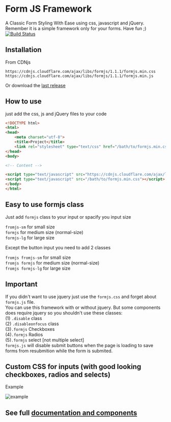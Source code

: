 # Form JS Framework
A Classic Form Styling With Ease using css, javascript and jQuery. Remember it is a simple framework only for your forms. Have fun ;)  
[![Build Status](https://ci.cdnjs.com/api/badges/cdnjs/cdnjs/status.svg)](https://ci.cdnjs.com/cdnjs/cdnjs)

## Installation

From CDNjs
```
https://cdnjs.cloudflare.com/ajax/libs/formjs/1.1.1/formjs.min.css
https://cdnjs.cloudflare.com/ajax/libs/formjs/1.1.1/formjs.min.js
```
Or download the [last release](https://github.com/the94air/formjs/releases)

## How to use
just add the css, js and jQuery files to your code

```html
<!DOCTYPE html>
<html>
<head>
	<meta charset="utf-8">
	<title>Project</title>
	<link rel="stylesheet" type="text/css" href="/bath/to/formjs.min.css">
</head>
<body>

<!-- Content -->

<script type="text/javascript" src="https://cdnjs.cloudflare.com/ajax/libs/jquery/3.1.1/jquery.min.js"></script>
<script type="text/javascript" src="/bath/to/formjs.min.css"></script>
</body>
</html>
```

## Easy to use formjs class

Just add `formjs` class to your input or spacify you input size  
  
`fromjs-sm` for small size  
`formjs`    for medium size (normal-size)  
`formjs-lg` for large size  
  
Except the button input you need to add 2 classes  
  
`fromjs fromjs-sm` for small size  
`fromjs formjs`    for medium size (normal-size)  
`fromjs formjs-lg` for large size   
  
## Important
If you didn't want to use jquery just use the `formjs.css` and forget about `formjs.js` file.  
You can use this framework with or without jquery. But some components does require jquery so you shouldn't use these classes:  
(1)	`.disable` class  
(2) `.disableonfocus` class  
(3)`.formjs` Checkboxes  
(4)`.formjs` Radios  
(5)`.formjs` select [not multiple select]   
`formjs.js` will disable submit buttons when the page is loading to save forms from resubmition while the form is submited.  
  
## Custom CSS for inputs (with good looking checkboxes, radios and selects)  
Example

![example](https://i.imgsafe.org/68c30c55dd.jpeg)  
  
## See full [documentation and components](https://form.js.org)
